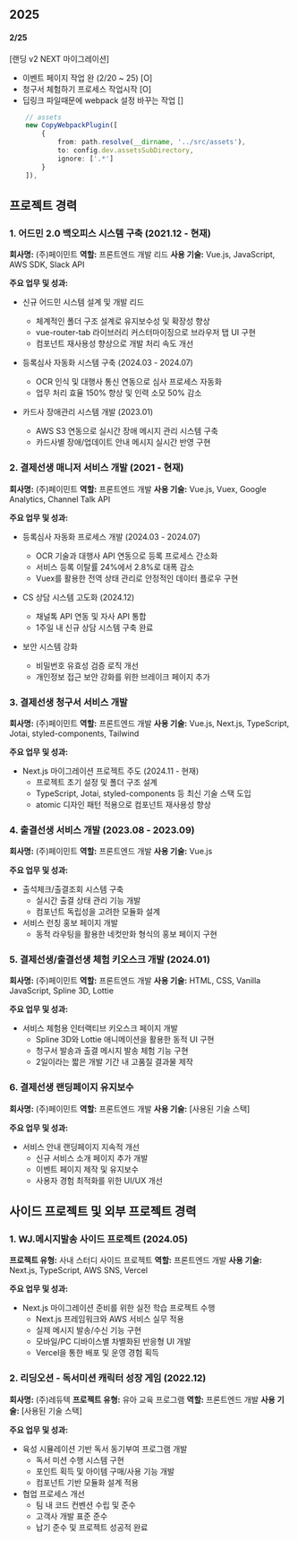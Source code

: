 ## 2025

#### 2/25

[랜딩 v2 NEXT 마이그레이션]

- 이벤트 페이지 작업 완 (2/20 ~ 25) [O]
- 청구서 체험하기 프로세스 작업시작 [O]
- 딥링크 파일때문에 webpack 설정 바꾸는 작업 []

```typescript
	// assets
	new CopyWebpackPlugin([
		{
			from: path.resolve(__dirname, '../src/assets'),
			to: config.dev.assetsSubDirectory,
			ignore: ['.*']
		}
	]),
```

## 프로젝트 경력

### 1. 어드민 2.0 백오피스 시스템 구축 (2021.12 - 현재)

**회사명:** (주)페이민트
**역할:** 프론트엔드 개발 리드
**사용 기술:** Vue.js, JavaScript, AWS SDK, Slack API

**주요 업무 및 성과:**

- 신규 어드민 시스템 설계 및 개발 리드

  - 체계적인 폴더 구조 설계로 유지보수성 및 확장성 향상
  - vue-router-tab 라이브러리 커스터마이징으로 브라우저 탭 UI 구현
  - 컴포넌트 재사용성 향상으로 개발 처리 속도 개선

- 등록심사 자동화 시스템 구축 (2024.03 - 2024.07)

  - OCR 인식 및 대행사 통신 연동으로 심사 프로세스 자동화
  - 업무 처리 효율 150% 향상 및 인력 소모 50% 감소

- 카드사 장애관리 시스템 개발 (2023.01)
  - AWS S3 연동으로 실시간 장애 메시지 관리 시스템 구축
  - 카드사별 장애/업데이트 안내 메시지 실시간 반영 구현

### 2. 결제선생 매니저 서비스 개발 (2021 - 현재)

**회사명:** (주)페이민트
**역할:** 프론트엔드 개발
**사용 기술:** Vue.js, Vuex, Google Analytics, Channel Talk API

**주요 업무 및 성과:**

- 등록심사 자동화 프로세스 개발 (2024.03 - 2024.07)

  - OCR 기술과 대행사 API 연동으로 등록 프로세스 간소화
  - 서비스 등록 이탈률 24%에서 2.8%로 대폭 감소
  - Vuex를 활용한 전역 상태 관리로 안정적인 데이터 플로우 구현

- CS 상담 시스템 고도화 (2024.12)

  - 채널톡 API 연동 및 자사 API 통합
  - 1주일 내 신규 상담 시스템 구축 완료

- 보안 시스템 강화
  - 비밀번호 유효성 검증 로직 개선
  - 개인정보 접근 보안 강화를 위한 브레이크 페이지 추가

### 3. 결제선생 청구서 서비스 개발

**회사명:** (주)페이민트
**역할:** 프론트엔드 개발
**사용 기술:** Vue.js, Next.js, TypeScript, Jotai, styled-components, Tailwind

**주요 업무 및 성과:**

- Next.js 마이그레이션 프로젝트 주도 (2024.11 - 현재)
  - 프로젝트 초기 설정 및 폴더 구조 설계
  - TypeScript, Jotai, styled-components 등 최신 기술 스택 도입
  - atomic 디자인 패턴 적용으로 컴포넌트 재사용성 향상

### 4. 출결선생 서비스 개발 (2023.08 - 2023.09)

**회사명:** (주)페이민트
**역할:** 프론트엔드 개발
**사용 기술:** Vue.js

**주요 업무 및 성과:**

- 출석체크/출결조회 시스템 구축
  - 실시간 출결 상태 관리 기능 개발
  - 컴포넌트 독립성을 고려한 모듈화 설계
- 서비스 런칭 홍보 페이지 개발
  - 동적 라우팅을 활용한 네컷만화 형식의 홍보 페이지 구현

### 5. 결제선생/출결선생 체험 키오스크 개발 (2024.01)

**회사명:** (주)페이민트
**역할:** 프론트엔드 개발
**사용 기술:** HTML, CSS, Vanilla JavaScript, Spline 3D, Lottie

**주요 업무 및 성과:**

- 서비스 체험용 인터랙티브 키오스크 페이지 개발
  - Spline 3D와 Lottie 애니메이션을 활용한 동적 UI 구현
  - 청구서 발송과 출결 메시지 발송 체험 기능 구현
  - 2일이라는 짧은 개발 기간 내 고품질 결과물 제작

### 6. 결제선생 랜딩페이지 유지보수

**회사명:** (주)페이민트
**역할:** 프론트엔드 개발
**사용 기술:** [사용된 기술 스택]

**주요 업무 및 성과:**

- 서비스 안내 랜딩페이지 지속적 개선
  - 신규 서비스 소개 페이지 추가 개발
  - 이벤트 페이지 제작 및 유지보수
  - 사용자 경험 최적화를 위한 UI/UX 개선

## 사이드 프로젝트 및 외부 프로젝트 경력

### 1. WJ.메시지발송 사이드 프로젝트 (2024.05)

**프로젝트 유형:** 사내 스터디 사이드 프로젝트
**역할:** 프론트엔드 개발
**사용 기술:** Next.js, TypeScript, AWS SNS, Vercel

**주요 업무 및 성과:**

- Next.js 마이그레이션 준비를 위한 실전 학습 프로젝트 수행
  - Next.js 프레임워크와 AWS 서비스 실무 적용
  - 실제 메시지 발송/수신 기능 구현
  - 모바일/PC 디바이스별 차별화된 반응형 UI 개발
  - Vercel을 통한 배포 및 운영 경험 획득

### 2. 리딩오션 - 독서미션 캐릭터 성장 게임 (2022.12)

**회사명:** (주)레듀텍
**프로젝트 유형:** 유아 교육 프로그램
**역할:** 프론트엔드 개발
**사용 기술:** [사용된 기술 스택]

**주요 업무 및 성과:**

- 육성 시뮬레이션 기반 독서 동기부여 프로그램 개발
  - 독서 미션 수행 시스템 구현
  - 포인트 획득 및 아이템 구매/사용 기능 개발
  - 컴포넌트 기반 모듈화 설계 적용
- 협업 프로세스 개선
  - 팀 내 코드 컨벤션 수립 및 준수
  - 고객사 개발 표준 준수
  - 납기 준수 및 프로젝트 성공적 완료

